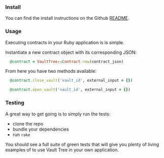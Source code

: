 ### Install

You can find the install instructions on the Github [README].

[README]: https://github.com/VaultTree/vault-tree

### Usage

Executing contracts in your Ruby application is is simple.

Instantiate a new contract object with its corresponding JSON:

```ruby
  @contract = VaultTree::Contract.new(contract_json)
```

From here you have two methods available:

```ruby
  @contract.close_vault('vault_id', external_input = {})
```

```ruby
  @contract.open_vault('vault_id', external_input = {})
```

### Testing

A great way to get going is to simply run the tests:

* clone the repo
* bundle your dependencies
* run `rake`

You should see a full suite of green tests that will give you plenty of living
examples of to use Vault Tree in your own application.

[Documentation]: https://www.relishapp.com/vault-tree/vault-tree/docs

